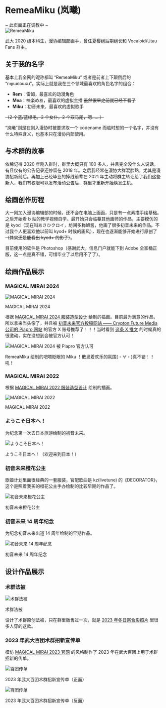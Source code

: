 <link rel="stylesheet" href="/group/vocaloid-utau-fans/styles.css">

# RemeaMiku (岚曦)

<div class="miku-bar-top"></div>
<div class="miku-bar-center">
  <div class="miku-bar-text">
    ~ 此页面正在调教中 ~
  </div>
</div>
<div class="miku-bar-bottom"></div>

<img style="display: block; margin: auto;" src="https://www.gravatar.com/avatar/7ea3bb38623196a9fe127d460831eb91?s=200&d=identicon&r=g" alt="RemeaMiku">

武大 2020 级本科生，漫协编辑部画手，曾任夏樱组后期组长和 Vocaloid/Utau Fans 群主。

## 关于我的名字

基本上我全网的昵称都叫 “RemeaMiku” 或者是前者上下颠倒后的 “nʞᴉɯɐǝɯǝɹ”。实际上就是我在三个领域最喜欢的角色名字的组合：

- **Rem**：雷姆，最喜欢的动漫角色
- **Mea**：神楽めあ，最喜欢的虚拟主播 ~~虽然很早之前就已经不看了~~
- **Miku**：初音未来，最喜欢的虚拟歌手

~~（2 个蓝/蓝绿毛，2 个女仆，2 个双马尾，嗯……）~~

“岚曦”则是在刚入漫协时被要求取一个 codename 而临时想的一个名字，并没有什么特殊含义，也基本只在漫协内部使用。

## 与术群的故事

依稀记得 2020 年刚入群时，群里大概只有 100 多人，并且完全没什么人说话，有且仅有的公告记录还停留在 2018 年。之后我经常在漫协大群混脸熟，尤其是漫协招新前后。再加上已经毕业的掉线前辈在 2021 年主动将群主转让给了我们这些新人，我们有权限可以发布活动公告后，群里才重新开始焕发生机。

## 绘画创作历程

大一刚加入漫协编辑部的时候，还不会在电脑上画画，只是有一点素描手绘基础。之后开始看 b 站的教学视频自学。最开始只会临摹其他画师的作品，主要模仿的是 kyod（现在叫あさひクロイ，坊间多称旭酱，他画了很多初音未来的作品。不过我个人更喜欢他以前叫 kyod+ 时候的画风），现在也逐渐能够开始进行原创了 ~~（其实还是能看出 kyod+ 的影子）~~。

目前使用的软件是 Photoshop（感谢武大，信息门户就能下到 Adobe 全家桶正版，这一点是真不错，可惜毕业了以后用不了了）。

## 绘画作品展示

### MAGICAL MIRAI 2024

![MAGICAL MIRAI 2024](/group/vocaloid-utau-fans/members/remeamiku/mm2024.jpg)
<div class="img-desc">MAGICAL MIRAI 2024</div>

根据 [MAGICAL MIRAI 2024 服装造型设计](https://magicalmirai.com/2024/special_gallery.html#gallery_costume) 绘制的插画。目前最为满意的作品，所以拿来当头像了，并且被 [初音未来官方投稿网站 —— Crypton Future Media 公司的 Piapro 网站](https://piapro.jp/) 的官方 X 账号推荐了！！！当时看到 [这条 X 推文](https://x.com/piapro/status/1839455160457634251) 的时候真的很激动，实在没想到会被官方认可！

![MAGICAL MIRAI 2024 被 Piapro 官方认可](/group/vocaloid-utau-fans/members/remeamiku/mm2024-piapro.jpg)
<div class="img-desc">RemeaMiku 绘制的吧嗒眨眼的 Miku ！散发着欢乐的氛围(・∀・)真不错！！吼！</div>

### MAGICAL MIRAI 2022

根据 [MAGICAL MIRAI 2022 服装造型设计](https://magicalmirai.com/10th/special_gallery.html) 绘制的插画。

![MAGICAL MIRAI 2022](/group/vocaloid-utau-fans/members/remeamiku/mm2022.jpg)
<div class="img-desc">MAGICAL MIRAI 2022</div>

### ようこそ日本へ！

为纪念第一次去日本旅游绘制的初音未来。

![ようこそ日本へ！](/group/vocaloid-utau-fans/members/remeamiku/jptour.jpg)
<div class="img-desc">ようこそ日本へ！（欢迎来到日本！）</div>

### 初音未来橙花公主

歌姬计划里面很经典的一套服装，官配歌曲是 kz(livetune) 的《DECORATOR》，这个是照着我买的橙花公主手办绘制的比较早期的作品了。

![初音未来橙花公主](/group/vocaloid-utau-fans/members/remeamiku/orangeblossom.jpg)
<div class="img-desc">初音未来橙花公主</div>

### 初音未来 14 周年纪念

为纪念初音未来出道 14 周年绘制的早期作品。

![初音未来 14 周年纪念](/group/vocaloid-utau-fans/members/remeamiku/miku14th.jpg)
<div class="img-desc">初音未来 14 周年纪念</div>

## 设计作品展示

### 术群法被

![术群法被](/group/vocaloid-utau-fans/members/remeamiku/happi.png)
<div class="img-desc">术群法被</div>

设计了术群原创法被，只在群里贩售过一次，就是 [2023 年冬日祭合影照片](http://127.0.0.1:5173/group/vocaloid-utau-fans/events.html#_2023-%E5%B9%B4%E5%86%AC%E6%97%A5%E7%A5%AD) 里很多人穿的这款。

### 2023 年武大百团术群招新宣传单

模仿 [MAGICAL MIRAI 2023 官网](https://magicalmirai.com/2023/) 的风格制作了 2023 年在武大百团上用于术群招新的传单。

![百团传单](/group/vocaloid-utau-fans/members/remeamiku/2023leaflet-f.jpg)
<div class="img-desc">2023 年武大百团术群招新宣传单（正面）</div>

![百团传单](/group/vocaloid-utau-fans/members/remeamiku/2023leaflet-b.jpg)
<div class="img-desc">2023 年武大百团术群招新宣传单（反面）</div>